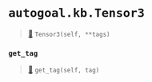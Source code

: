 # `autogoal.kb.Tensor3`

> [📝](https://github.com/autogal/autogoal/blob/main/autogoal/kb/_data.py#L477)
> `Tensor3(self, **tags)`

### `get_tag`

> [📝](https://github.com/autogoal/autogoal/blob/main/autogoal/kb/_data.py#L283)
> `get_tag(self, tag)`


